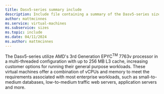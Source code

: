 ```yaml
---
title: Dasv5-series summary include
description: Include file containing a summary of the Dasv5-series size family.
author: mattmcinnes
ms.service: virtual-machines
ms.subservice: sizes
ms.topic: include
ms.date: 04/11/2024
ms.author: mattmcinnes
---
```


The Dasv5-series utilize AMD's 3rd Generation EPYC<sup>TM</sup> 7763v processor in a multi-threaded configuration with up to 256 MB L3 cache, increasing customer options for running their general purpose workloads. These virtual machines offer a combination of vCPUs and memory to meet the requirements associated with most enterprise workloads, such as small-to-medium databases, low-to-medium traffic web servers, application servers and more.